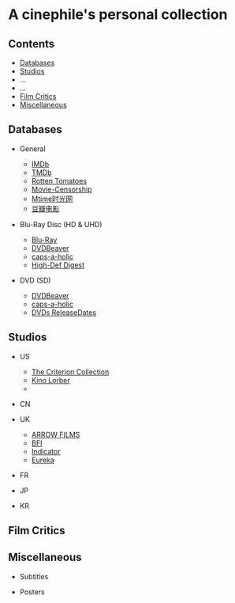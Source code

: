 # A cinephile's personal collection

## Contents
- [Databases](https://github.com/stormstout01/movie-stuff/blob/master/README.md#databases)
- [Studios](https://github.com/stormstout01/movie-stuff/blob/master/README.md#studios)
- ...
- ...
- [Film Critics](https://github.com/stormstout01/movie-stuff/blob/master/README.md#film-critics)
- [Miscellaneous](https://github.com/stormstout01/movie-stuff/blob/master/README.md#miscellaneous)

## Databases
- General
  - [IMDb](https://www.imdb.com/)
  - [TMDb](https://www.themoviedb.org/)
  - [Rotten Tomatoes](https://www.rottentomatoes.com/)
  - [Movie-Censorship](https://www.movie-censorship.com/)
  - [Mtime时光网](http://www.mtime.com/)
  - [豆瓣电影](https://movie.douban.com/)

- Blu-Ray Disc (HD & UHD)
  - [Blu-Ray](https://www.blu-ray.com/)
  - [DVDBeaver](http://www.dvdbeaver.com/)
  - [caps-a-holic](https://caps-a-holic.com/)
  - [High-Def Digest](https://bluray.highdefdigest.com/)

- DVD (SD)
  - [DVDBeaver](http://www.dvdbeaver.com/)
  - [caps-a-holic](http://sd.caps-a-holic.com/)
  - [DVDs ReleaseDates](https://www.dvdsreleasedates.com/)

## Studios
- US
  - [The Criterion Collection](https://www.criterion.com/)
  - [Kino Lorber](https://www.kinolorber.com/)
  - 

- CN

- UK
  - [ARROW FILMS](https://arrowfilms.com/)
  - [BFI](https://www.bfi.org.uk/)
  - [Indicator](https://www.powerhousefilms.co.uk/)
  - [Eureka](https://eurekavideo.co.uk/)

- FR

- JP

- KR

## Film Critics

## Miscellaneous
- Subtitles

- Posters
